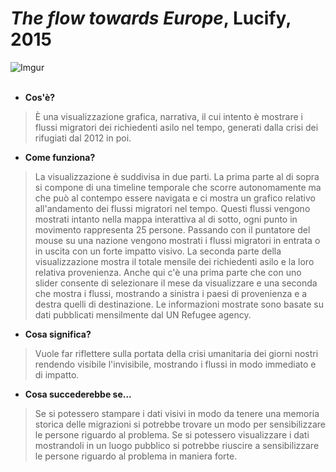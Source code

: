 # ***The flow towards Europe***, Lucify, 2015
![Imgur](https://i.imgur.com/UYSKhGO.jpg)<br><br>
- **Cos'è?**
>È una visualizzazione grafica, narrativa, il cui intento è mostrare i flussi migratori dei richiedenti asilo nel tempo, generati dalla crisi dei rifugiati dal 2012 in poi.
- **Come funziona?**
>La visualizzazione è suddivisa in due parti. La prima parte al di sopra si compone di una timeline temporale che scorre autonomamente ma che può al contempo essere navigata e ci mostra un grafico relativo all'andamento dei flussi migratori nel tempo. Questi flussi vengono mostrati intanto nella mappa interattiva al di sotto, ogni punto in movimento rappresenta 25 persone. Passando con il puntatore del mouse su una nazione vengono mostrati i flussi migratori in entrata o in uscita con un forte impatto visivo.
La seconda parte della visualizzazione mostra il totale mensile dei richiedenti asilo e la loro relativa provenienza. Anche qui c'è una prima parte che con uno slider consente di selezionare il mese da visualizzare e una seconda che mostra i flussi, mostrando a sinistra i paesi di provenienza e a destra quelli di destinazione. Le informazioni mostrate sono basate su dati pubblicati mensilmente dal UN Refugee agency.
- **Cosa significa?**
> Vuole far riflettere sulla portata della crisi umanitaria dei giorni nostri rendendo visibile l'invisibile, mostrando i flussi in modo immediato e di impatto.
- **Cosa succederebbe se...**
>Se si potessero stampare i dati visivi in modo da tenere una memoria storica delle migrazioni si potrebbe trovare un modo per sensibilizzare le persone riguardo al problema.
>Se si potessero visualizzare i dati mostrandoli in un luogo pubblico si potrebbe riuscire a sensibilizzare le persone riguardo al problema in maniera forte.
